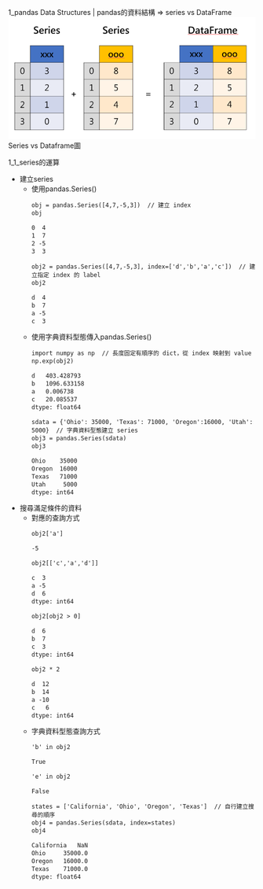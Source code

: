 1_pandas Data Structures | pandas的資料結構 => series vs DataFrame
![image](https://github.com/sunmer12345/2022_AI_DL_Class/blob/main/series_dataframe.png)
Series vs Dataframe圖

1_1_series的運算

- 建立series
  - 使用pandas.Series()
	```
  	obj = pandas.Series([4,7,-5,3])  // 建立 index
	obj
	```
	```
	0  4
	1  7
	2 -5
	3  3
	```
	```
	obj2 = pandas.Series([4,7,-5,3], index=['d','b','a','c'])  // 建立指定 index 的 label
	obj2
	```
	```
	d  4
	b  7
	a -5
	c  3
	```
  - 使用字典資料型態傳入pandas.Series()
  	```
	import numpy as np  // 長度固定有順序的 dict，從 index 映射到 value
	np.exp(obj2)
	```
	```
	d   403.428793
	b   1096.633158
	a   0.006738
	c   20.085537
	dtype: float64
	```
	```
	sdata = {'Ohio': 35000, 'Texas': 71000, 'Oregon':16000, 'Utah': 5000}  // 字典資料型態建立 series
	obj3 = pandas.Series(sdata)
	obj3
	```
	```
	Ohio    35000
	Oregon  16000
	Texas	71000
	Utah	 5000
	dtype: int64
	```
- 搜尋滿足條件的資料
  - 對應的查詢方式
	```
	obj2['a']
	```
	```
	-5
	```
	```
	obj2[['c','a','d']]
	```
	```
	c  3
	a -5
	d  6
	dtype: int64
	```
	```
	obj2[obj2 > 0]
	```
	```
	d  6
	b  7
	c  3
	dtype: int64
	```
	```
	obj2 * 2
	```
	```
	d  12
	b  14
	a -10
	c   6
	dtype: int64
	```
  - 字典資料型態查詢方式
	```
	'b' in obj2
	```
	```
	True
	```
	```
	'e' in obj2
	```
	```
	False
	```
	```
	states = ['California', 'Ohio', 'Oregon', 'Texas']  // 自行建立搜尋的順序
	obj4 = pandas.Series(sdata, index=states)
	obj4
	```
	```
	California   NaN
	Ohio	 35000.0
	Oregon	 16000.0
	Texas	 71000.0
	dtype: float64
	```
